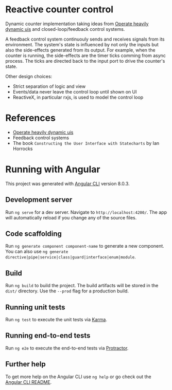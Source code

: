 # Reactive counter control

Dynamic counter implementation taking ideas from [Operate heavily dynamic uis](https://github.com/BioPhoton/ng-operate-heavily-dynamic-uis) and closed-loop/feedback control systems.

A feedback control system continuouly sends and receives signals from its environment.
The system's state is influenced by not only the inputs but also the side-effects generated from its output.
For example, when the counter is running, the side-effects are the timer ticks comming from async process.
The ticks are directed back to the input port to drive the counter's state.

Other design choices:
-   Strict separation of logic and view
-   Events/data never leave the control loop until shown on UI
-   ReactiveX, in particular rxjs, is used to model the control loop

# References

-   [Operate heavily dynamic uis](https://github.com/BioPhoton/ng-operate-heavily-dynamic-uis)
-   Feedback control systems
-   The book `Constructing the User Interface with Statecharts` by Ian Horrocks

# Running with Angular

This project was generated with [Angular CLI](https://github.com/angular/angular-cli) version 8.0.3.

## Development server

Run `ng serve` for a dev server. Navigate to `http://localhost:4200/`. The app will automatically reload if you change any of the source files.

## Code scaffolding

Run `ng generate component component-name` to generate a new component. You can also use `ng generate directive|pipe|service|class|guard|interface|enum|module`.

## Build

Run `ng build` to build the project. The build artifacts will be stored in the `dist/` directory. Use the `--prod` flag for a production build.

## Running unit tests

Run `ng test` to execute the unit tests via [Karma](https://karma-runner.github.io).

## Running end-to-end tests

Run `ng e2e` to execute the end-to-end tests via [Protractor](http://www.protractortest.org/).

## Further help

To get more help on the Angular CLI use `ng help` or go check out the [Angular CLI README](https://github.com/angular/angular-cli/blob/master/README.md).
